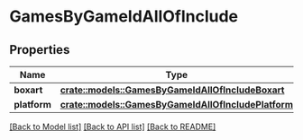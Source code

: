 # GamesByGameIdAllOfInclude

## Properties

Name | Type | Description | Notes
------------ | ------------- | ------------- | -------------
**boxart** | [**crate::models::GamesByGameIdAllOfIncludeBoxart**](GamesByGameID_allOf_include_boxart.md) |  | 
**platform** | [**crate::models::GamesByGameIdAllOfIncludePlatform**](GamesByGameID_allOf_include_platform.md) |  | 

[[Back to Model list]](../README.md#documentation-for-models) [[Back to API list]](../README.md#documentation-for-api-endpoints) [[Back to README]](../README.md)


